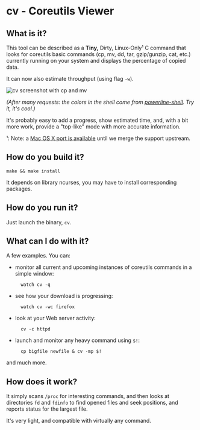 cv - Coreutils Viewer
=====================

What is it?
-----------

This tool can be described as a **Tiny,** Dirty, Linux-Only¹ C command
that looks for coreutils basic commands (cp, mv, dd, tar, gzip/gunzip,
cat, etc.) currently running on your system and displays the
percentage of copied data.

It can now also estimate throughput (using flag `-w`).

![cv screenshot with cp and mv](https://raw.github.com/Xfennec/cv/master/capture.png)

_(After many requests: the colors in the shell come from [powerline-shell](https://github.com/milkbikis/powerline-shell). Try it, it's cool.)_

It's probably easy to add a progress, show estimated time, and, with a
bit more work, provide a "top-like" mode with more accurate
information.

¹: Note: a [Mac OS X port is available](https://github.com/BestPig/cv) until we
merge the support upstream.

How do you build it?
--------------------

    make && make install

It depends on library ncurses, you may have to install corresponding packages.

How do you run it?
------------------

Just launch the binary, `cv`.


What can I do with it?
----------------------

A few examples. You can:

* monitor all current and upcoming instances of coreutils commands in
  a simple window:

        watch cv -q

* see how your download is progressing:

        watch cv -wc firefox

* look at your Web server activity:

        cv -c httpd

* launch and monitor any heavy command using `$!`:

        cp bigfile newfile & cv -mp $!

and much more.

How does it work?
-----------------

It simply scans `/proc` for interesting commands, and then looks at
directories `fd` and `fdinfo` to find opened files and seek positions,
and reports status for the largest file.

It's very light, and compatible with virtually any command.
